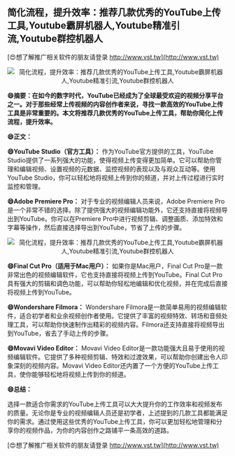 ## **简化流程，提升效率：推荐几款优秀的YouTube上传工具,Youtube霸屏机器人,Youtube精准引流,Youtube群控机器人**

[😍想了解推广相关软件的朋友请登录 http://www.vst.tw](http://www.vst.tw)

 <center><img src="https://vst.tw/MP4/tuiguang/png/4.png" alt="简化流程，提升效率：推荐几款优秀的YouTube上传工具,Youtube霸屏机器人,Youtube精准引流,Youtube群控机器人"></center>

**😄摘要：在如今的数字时代，YouTube已经成为了全球最受欢迎的视频分享平台之一。对于那些经常上传视频的内容创作者来说，寻找一款高效的YouTube上传工具是非常重要的。本文将推荐几款优秀的YouTube上传工具，帮助你简化上传流程，提升效率。**

**😄正文：**

**😄YouTube Studio（官方工具）：**
作为YouTube官方提供的工具，YouTube Studio提供了一系列强大的功能，使得视频上传变得更加简单。它可以帮助你管理和编辑视频、设置视频的元数据、监控视频的表现以及与观众互动等。使用YouTube Studio，你可以轻松地将视频上传到你的频道，并对上传过程进行实时监控和管理。

**😄Adobe Premiere Pro：**
对于专业的视频编辑人员来说，Adobe Premiere Pro是一个非常不错的选择。除了提供强大的视频编辑功能外，它还支持直接将视频导出到YouTube。你可以在Premiere Pro中进行视频剪辑、调整画质、添加特效和字幕等操作，然后直接选择导出到YouTube，节省了上传的步骤。

 <center><img src="https://vst.tw/MP4/tuiguang/png/8.png" alt="简化流程，提升效率：推荐几款优秀的YouTube上传工具,Youtube霸屏机器人,Youtube精准引流,Youtube群控机器人"></center>

**😄Final Cut Pro（适用于Mac用户）：**
如果你是Mac用户，Final Cut Pro是一款非常出色的视频编辑软件，它也支持直接将视频上传到YouTube。Final Cut Pro具有强大的剪辑和调色功能，可以帮助你轻松地编辑和优化视频，并在完成后直接将视频上传到YouTube。

**😄Wondershare Filmora：**
Wondershare Filmora是一款简单易用的视频编辑软件，适合初学者和业余视频创作者使用。它提供了丰富的视频特效、转场和音频处理工具，可以帮助你快速制作出精彩的视频内容。Filmora还支持直接将视频导出到YouTube，省去了手动上传的步骤。

**😄Movavi Video Editor：**
Movavi Video Editor是一款功能强大且易于使用的视频编辑软件。它提供了多种视频剪辑、特效和过渡效果，可以帮助你创建出令人印象深刻的视频内容。Movavi Video Editor还内置了一个方便的YouTube上传工具，使你能够轻松地将视频上传到你的频道。

**😄总结：**

选择一款适合你需求的YouTube上传工具可以大大提升你的工作效率和视频发布的质量。无论你是专业的视频编辑人员还是初学者，上述提到的几款工具都能满足你的需求。通过使用这些优秀的YouTube上传工具，你可以更加轻松地管理和分享你的视频作品，为你的内容创作之路铺平一条高效的道路。

[😍想了解推广相关软件的朋友请登录 http://www.vst.tw](http://www.vst.tw)



